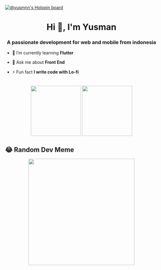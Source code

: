 
[![@yusmnn's Holopin board](https://holopin.io/api/user/board?user=yusmnn)](https://holopin.io/@yusmnn)

<h1 align="center">Hi 👋, I'm Yusman</h1>
<h3 align="center">A passionate development for web and mobile from indonesia</h3>

- 🌱 I’m currently learning **Flutter**

- 💬 Ask me about **Front End**

- ⚡ Fun fact **I write code with Lo-fi**

<br>
<div align="center">
  <img height="165em" src="https://github-readme-stats.vercel.app/api?username=yusmnn&show_icons=true&theme=github_dark&include_all_commits=true&count_private=true"/>
  <img height="165em" src="https://github-readme-stats.vercel.app/api/top-langs/?username=yusmnn&layout=compact&langs_count=7&theme=github_dark"/>
</div>

## 😂 Random Dev Meme
<div align="center">
  <img src="https://random-memer.herokuapp.com/" width="350px"/>
</div>

